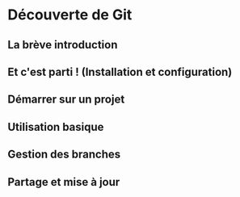 # Découverte de Git

## La brève introduction


## Et c'est parti ! (Installation et configuration)

## Démarrer sur un projet

## Utilisation basique

## Gestion des branches

## Partage et mise à jour
